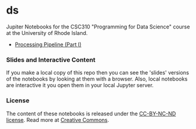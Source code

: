 # ds

Jupiter Notebooks for the CSC310 "Programming for Data Science" course at the University of Rhode Island.

* [Processing Pipeline (Part I)](http://nbviewer.jupyter.org/github/lutzhamel/ds/blob/master/05-processing-pipeline.ipynb)

### Slides and Interactive Content
If you make a local copy of this repo then you can see the 'slides' versions of the notebooks by looking at them with a browser.  Also, local notebooks are interactive it you open them in your local Jupyter server.

### License
The content of these notebooks is released under the [CC-BY-NC-ND license](https://creativecommons.org/licenses/by-sa/4.0/). Read more at [Creative Commons](https://creativecommons.org).
